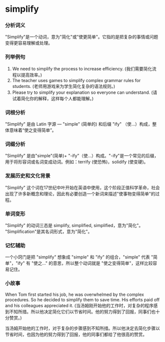 # simplify

### 分析词义

  

"Simplify"是一个动词，意为"简化"或"使更简单"。它指的是把复杂的事情或问题变得更容易理解或处理。

  

### 列举例句

  

1.  We need to simplify the process to increase efficiency. (我们需要简化流程以提高效率。)
2.  The teacher uses games to simplify complex grammar rules for students. (老师用游戏来为学生简化复杂的语法规则。)
3.  Please try to simplify your explanation so everyone can understand. (请试着简化你的解释，这样每个人都能理解。)

  

### 词根分析

  

"Simplify" 是由 Latin 字源 — "simple" (简单的) 和后缀 "ify" （使...）构成，整体意味着“使之变得简单”。

  

### 词缀分析

  

"Simplify" 是由"simple"(简单)+ "-ify"（使...）构成。"-ify"是一个常见的后缀，用于将形容词或名词变成动词。例如：terrify (使恐怖)，solidify (使变硬)。

  

### 发展历史和文化背景

  

"Simplify" 这个词在17世纪中叶开始在英语中使用，这个阶段正值科学革命，社会出现了许多新概念和理论，因此有必要创造一个新词来描述"使事物变得简单"的过程。

  

### 单词变形

  

"Simplify" 的动词三态是 simplify, simplified, simplified，意为"简化"。  
"Simplification"是其名词形式，意为"简化"。

  

### 记忆辅助

  

一个小窍门是把 "simplify" 想象成 "simple" 和 "ify" 的组合，"simple" 代表 "简单"，"ify" 有 "使之..." 的意思，所以整个动词就是 "使之变得简单"，这样比较容易记住。

  

### 小故事

  

When Tom first started his job, he was overwhelmed by the complex procedures. So he decided to simplify them to save time. His efforts paid off and his colleagues appreciated it. (当汤姆刚开始他的工作时，对复杂的程序感到不知所措。所以他决定简化它们以节省时间。他的努力得到了回报，同事们也十分赞赏。)

  

当汤姆开始他的工作时，对于复杂的步骤感到不知所措。所以他决定去简化步骤以节省时间，也因为他的努力得到了回报，他的同事们都给了他很高的赞赏。
